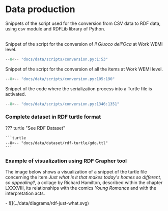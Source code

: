 # Data production

Snippets of the script used for the conversion from CSV data to RDF data, using csv module and RDFLib library of Python.

<br>Snippet of the script for the conversion of <em>Il Giuoco dell'Oca</em> at Work WEMI level.

```python title="conversion.py"  linenums="1"
--8<-- "docs/data/scripts/conversion.py:1:53"
```
Snippet of the script for the conversion of all the items at Work WEMI level.

```python title="conversion.py"  linenums="1"
--8<-- "docs/data/scripts/conversion.py:105:190"
```

Snippet of the code where the serialization process into a Turtle file is activated.

```python title="conversion.py"  linenums="1"
--8<-- "docs/data/scripts/conversion.py:1346:1351"
```

### Complete dataset in RDF turtle format

??? turtle "See RDF Dataset"

    ```turtle
    --8<-- "docs/data/dataset/rdf-turtle/gdo.ttl"
    ```

### Example of visualization using RDF Grapher tool

The image below shows a visualization of a snippet of the turtle file concerning the item <em>Just what is it that makes today's homes so different, so appealing?</em>, a collage by Richard Hamilton, described within the chapter LXXXVIII, its relationships with the comics <em>Young Romance</em> and with the interpretation acts. 

<div class="grid cards" markdown>
- ![](../data/diagrams/rdf-just-what.svg)
</div>
